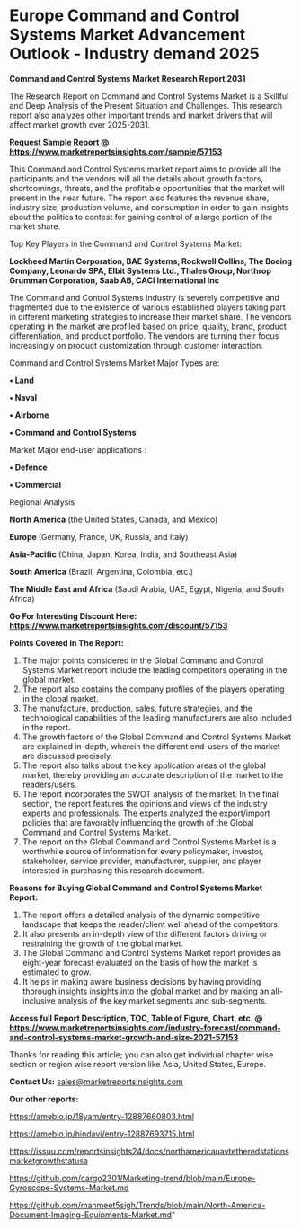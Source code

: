 # Europe Command and Control Systems Market Advancement Outlook - Industry demand 2025

<strong>Command and Control Systems Market Research Report 2031</strong>

The Research Report on Command and Control Systems Market is a Skillful and Deep Analysis of the Present Situation and Challenges. This research report also analyzes other important trends and market drivers that will affect market growth over 2025-2031.

<strong>Request Sample Report @ <a href=https://www.marketreportsinsights.com/sample/57153>https://www.marketreportsinsights.com/sample/57153</a></strong>

This Command and Control Systems market report aims to provide all the participants and the vendors will all the details about growth factors, shortcomings, threats, and the profitable opportunities that the market will present in the near future. The report also features the revenue share, industry size, production volume, and consumption in order to gain insights about the politics to contest for gaining control of a large portion of the market share.

Top Key Players in the Command and Control Systems Market:

<strong>Lockheed Martin Corporation, BAE Systems, Rockwell Collins, The Boeing Company, Leonardo SPA, Elbit Systems Ltd., Thales Group, Northrop Grumman Corporation, Saab AB, CACI International Inc</strong>

The Command and Control Systems Industry is severely competitive and fragmented due to the existence of various established players taking part in different marketing strategies to increase their market share. The vendors operating in the market are profiled based on price, quality, brand, product differentiation, and product portfolio. The vendors are turning their focus increasingly on product customization through customer interaction.

Command and Control Systems Market Major Types are:

<strong>• Land

• Naval

• Airborne

• Command and Control Systems</strong>

Market Major end-user applications :

<strong>• Defence

• Commercial</strong>

Regional Analysis

</u><strong><b>North America</b></strong> (the United States, Canada, and Mexico)

<strong><b>Europe </b></strong>(Germany, France, UK, Russia, and Italy)

<strong><b>Asia-Pacific</b></strong> (China, Japan, Korea, India, and Southeast Asia)

<strong><b>South America</b></strong> (Brazil, Argentina, Colombia, etc.)

<strong><b>The Middle East and Africa</b></strong> (Saudi Arabia, UAE, Egypt, Nigeria, and South Africa)

<strong>Go For Interesting Discount Here: <a href=https://www.marketreportsinsights.com/discount/57153>https://www.marketreportsinsights.com/discount/57153</a></strong>

<strong>Points Covered in The Report:</strong>
<ol>
  <li>The major points considered in the Global Command and Control Systems Market report include the leading competitors operating in the global market.</li>
  <li>The report also contains the company profiles of the players operating in the global market.</li>
  <li>The manufacture, production, sales, future strategies, and the technological capabilities of the leading manufacturers are also included in the report.</li>
  <li>The growth factors of the Global Command and Control Systems Market are explained in-depth, wherein the different end-users of the market are discussed precisely.</li>
  <li>The report also talks about the key application areas of the global market, thereby providing an accurate description of the market to the readers/users.</li>
  <li>The report incorporates the SWOT analysis of the market. In the final section, the report features the opinions and views of the industry experts and professionals. The experts analyzed the export/import policies that are favorably influencing the growth of the Global Command and Control Systems Market.</li>
  <li>The report on the Global Command and Control Systems Market is a worthwhile source of information for every policymaker, investor, stakeholder, service provider, manufacturer, supplier, and player interested in purchasing this research document.</li>
</ol>
<strong>Reasons for Buying Global Command and Control Systems Market Report:</strong>

<ol>
  <li>The report offers a detailed analysis of the dynamic competitive landscape that keeps the reader/client well ahead of the competitors.</li>
  <li>It also presents an in-depth view of the different factors driving or restraining the growth of the global market.</li>
  <li>The Global Command and Control Systems Market report provides an eight-year forecast evaluated on the basis of how the market is estimated to grow.</li>
  <li>It helps in making aware business decisions by having providing thorough insights insights into the global market and by making an all-inclusive analysis of the key market segments and sub-segments.</li>
</ol>
<strong>Access full Report Description, TOC, Table of Figure, Chart, etc. @ <a href=https://www.marketreportsinsights.com/industry-forecast/command-and-control-systems-market-growth-and-size-2021-57153>https://www.marketreportsinsights.com/industry-forecast/command-and-control-systems-market-growth-and-size-2021-57153</a></strong>


Thanks for reading this article; you can also get individual chapter wise section or region wise report version like Asia, United States, Europe.

<strong>Contact Us:</strong>
sales@marketreportsinsights.com

<strong>Our other reports:</strong>

<a href=https://ameblo.jp/18yam/entry-12887660803.html>https://ameblo.jp/18yam/entry-12887660803.html</a>

<a href=https://ameblo.jp/hindavi/entry-12887693715.html>https://ameblo.jp/hindavi/entry-12887693715.html</a>

<a href=https://issuu.com/reportsinsights24/docs/northamericauavtetheredstationsmarketgrowthstatusa>https://issuu.com/reportsinsights24/docs/northamericauavtetheredstationsmarketgrowthstatusa</a>

<a href=https://github.com/cargo2301/Marketing-trend/blob/main/Europe-Gyroscope-Systems-Market.md>https://github.com/cargo2301/Marketing-trend/blob/main/Europe-Gyroscope-Systems-Market.md</a>

<a href=https://github.com/manmeet5sigh/Trends/blob/main/North-America-Document-Imaging-Equipments-Market.md>https://github.com/manmeet5sigh/Trends/blob/main/North-America-Document-Imaging-Equipments-Market.md</a>"
